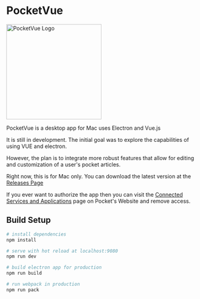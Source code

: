 # PocketVue
<img src="https://www.dropbox.com/s/vfv49moowofkkb7/PocketVueLogo-Github.png?raw=1" alt="PocketVue Logo" width="250px" height="auto">

PocketVue is a desktop app for Mac uses Electron and Vue.js

It is still in development. The initial goal was to explore the capabilities of using VUE and electron.

However, the plan is to integrate more robust features that allow for editing and customization of a user's pocket articles.

Right now, this is for Mac only. You can download the latest version at the [Releases Page](https://github.com/davidroyer/pocketvue/releases)

If you ever want to authorize the app then you can visit the [Connected Services and Applications](https://getpocket.com/connected_applications) page on Pocket's Website and remove access.

## Build Setup

``` bash
# install dependencies
npm install

# serve with hot reload at localhost:9080
npm run dev

# build electron app for production
npm run build

# run webpack in production
npm run pack
```
